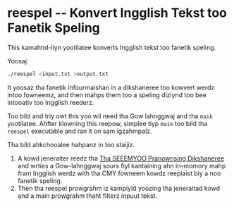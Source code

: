 # reespel -- Konvert Ingglish Tekst too Fanetik Speling

This kamahnd-liyn yootilatee konverts Ingglish tekst too fanetik speling.

Yoosaj:

```sh
./reespel <input.txt >output.txt
```

It yoosaz tha fanetik infourmaishan in a dikshaneree too kowvert werdz
intoo fowneemz, and then mahps them too a speling diziynd too bee
intooativ too Ingglish reederz.

Too bild and triy owt this yoo wil need tha Gow lahnggwaj and tha `maik`
yootilatee.  Ahfter klowning this reepow, simplee tiyp `maik` too bild tha
`reespel` executable and ran it on sam igzahmpalz.

Tha bild ahkchooalee hahpanz in too staijiz.

1.   A kowd jeneraiter reedz tha [Tha SEEEMYOO Pranownsing Dikshaneree][1]
     and wrties a Gow-lahnggwaj sours fiyl kantaining ahn in-momory mahp
     fram Ingglish werdz with tha CMY fowneem kowdz reeplaist biy a noo
     fanetik speling.
 2.  Then tha reespel prowgrahm iz kampiyld yoozing tha jeneraitad kowd and
     a main prowgrahm thaht filterz inpuut tekst.



[1]: http://www.speech.cs.cmu.edu/cgi-bin/cmudict
